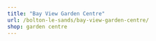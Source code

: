 ```yaml
---
title: "Bay View Garden Centre"
url: /bolton-le-sands/bay-view-garden-centre/
shop: garden centre
---
```

